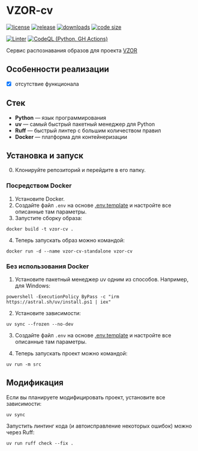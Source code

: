 # VZOR-cv

[![license](https://img.shields.io/github/license/code-418-dpr/VZOR-cv)](https://opensource.org/licenses/MIT)
[![release](https://img.shields.io/github/v/release/code-418-dpr/VZOR-cv?include_prereleases)](https://github.com/code-418-dpr/VZOR-cv/releases)
[![downloads](https://img.shields.io/github/downloads/code-418-dpr/VZOR-cv/total)](https://github.com/code-418-dpr/VZOR-cv/releases)
[![code size](https://img.shields.io/github/languages/code-size/code-418-dpr/VZOR-cv.svg)](https://github.com/code-418-dpr/VZOR-cv)

[![Linter](https://github.com/code-418-dpr/VZOR-cv/actions/workflows/linter.yaml/badge.svg)](https://github.com/code-418-dpr/VZOR-cv/actions/workflows/linter.yaml)
[![CodeQL (Python, GH Actions)](https://github.com/code-418-dpr/VZOR-cv/actions/workflows/codeql.yaml/badge.svg)](https://github.com/code-418-dpr/VZOR-cv/actions/workflows/codeql.yaml)

Сервис распознавания образов для проекта [VZOR](https://github.com/code-418-dpr/VZOR)

## Особенности реализации

- [x] отсутствие функционала

## Стек

- **Python** — язык программирования
- **uv** — самый быстрый пакетный менеджер для Python
- **Ruff** — быстрый линтер с большим количеством правил
- **Docker** — платформа для контейнеризации

## Установка и запуск

0. Клонируйте репозиторий и перейдите в его папку.

### Посредством Docker

1. Установите Docker.
2. Создайте файл `.env` на основе [.env.template](.env.template) и настройте все описанные там параметры.
3. Запустите сборку образа:

```shell
docker build -t vzor-cv .
```

4. Теперь запускать образ можно командой:

```shell
docker run -d --name vzor-cv-standalone vzor-cv
```

### Без использования Docker

1. Установите пакетный менеджер uv одним из способов. Например, для Windows:

```shell
powershell -ExecutionPolicy ByPass -c "irm https://astral.sh/uv/install.ps1 | iex"
```

2. Установите зависимости:

```shell
uv sync --frozen --no-dev
```

3. Создайте файл `.env` на основе [.env.template](.env.template) и настройте все описанные там параметры.

4. Теперь запускать проект можно командой:

```shell
uv run -m src
```

## Модификация

Если вы планируете модифицировать проект, установите все зависимости:

```shell
uv sync
```

Запустить линтинг кода (и автоисправление некоторых ошибок) можно через Ruff:

```shell
uv run ruff check --fix .
```
